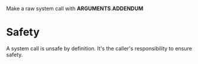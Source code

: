 Make a raw system call with __ARGUMENTS__.__ADDENDUM__

# Safety

A system call is unsafe by definition.
It's the caller's responsibility to ensure safety.
